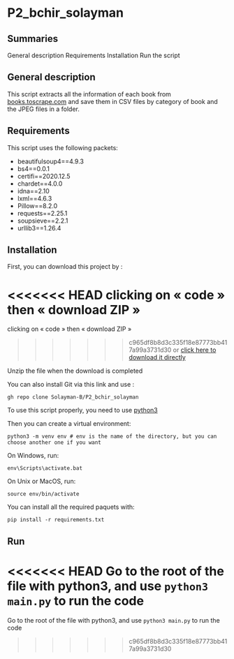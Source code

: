 # P2_bchir_solayman

Summaries
---------

General description
Requirements
Installation
Run the script

General description
-------------

This script extracts all the information of each book from [books.toscrape.com](http://books.toscrape.com/index.html) and save them in CSV files by category of book and the JPEG files in a folder.

Requirements
---------

This script uses the following packets:

* beautifulsoup4==4.9.3
* bs4==0.0.1
* certifi==2020.12.5
* chardet==4.0.0
* idna==2.10
* lxml==4.6.3
* Pillow==8.2.0
* requests==2.25.1
* soupsieve==2.2.1
* urllib3==1.26.4


Installation
------------

First, you can download this project by :

<<<<<<< HEAD
clicking on « code » then « download ZIP »
=======
clicking on « code » then « download ZIP »
>>>>>>> c965df8b8d3c335f18e87773bb417a99a3731d30
or [click here to download it directly](https://github.com/Solayman-B/P2_bchir_solayman/archive/refs/heads/main.zip)

Unzip the file when the download is completed

You can also install Git via this link and use :

    gh repo clone Solayman-B/P2_bchir_solayman


To use this script properly, you need to use [python3](https://www.python.org/downloads/)

Then you can create a virtual environment:

    python3 -m venv env # env is the name of the directory, but you can choose another one if you want

On Windows, run:

    env\Scripts\activate.bat

On Unix or MacOS, run:

    source env/bin/activate

You can install all the required paquets with:

    pip install -r requirements.txt

Run
---

<<<<<<< HEAD
Go to the root of the file with python3, and use `python3 main.py` to run the code
=======
Go to the root of the file with python3, and use `python3 main.py` to run the code
>>>>>>> c965df8b8d3c335f18e87773bb417a99a3731d30
